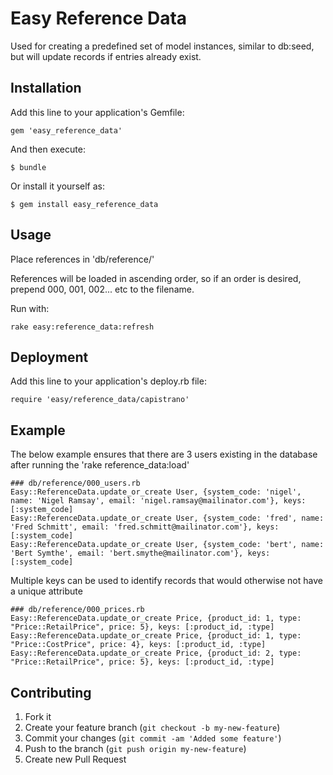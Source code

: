 # Easy Reference Data

Used for creating a predefined set of model instances, similar to db:seed, but will update records if entries already exist.

## Installation

Add this line to your application's Gemfile:

    gem 'easy_reference_data'

And then execute:

    $ bundle

Or install it yourself as:

    $ gem install easy_reference_data

## Usage

Place references in 'db/reference/'

References will be loaded in ascending order, so if an order is desired, prepend 000, 001, 002... etc to the filename.

Run with:

    rake easy:reference_data:refresh

## Deployment

Add this line to your application's deploy.rb file:

    require 'easy/reference_data/capistrano'

## Example

The below example ensures that there are 3 users existing in the database after running the 'rake reference_data:load'

    ### db/reference/000_users.rb
    Easy::ReferenceData.update_or_create User, {system_code: 'nigel', name: 'Nigel Ramsay', email: 'nigel.ramsay@mailinator.com'}, keys: [:system_code]
    Easy::ReferenceData.update_or_create User, {system_code: 'fred', name: 'Fred Schmitt', email: 'fred.schmitt@mailinator.com'}, keys: [:system_code]
    Easy::ReferenceData.update_or_create User, {system_code: 'bert', name: 'Bert Symthe', email: 'bert.smythe@mailinator.com'}, keys: [:system_code]

Multiple keys can be used to identify records that would otherwise not have a unique attribute

    ### db/reference/000_prices.rb
    Easy::ReferenceData.update_or_create Price, {product_id: 1, type: "Price::RetailPrice", price: 5}, keys: [:product_id, :type]
    Easy::ReferenceData.update_or_create Price, {product_id: 1, type: "Price::CostPrice", price: 4}, keys: [:product_id, :type]
    Easy::ReferenceData.update_or_create Price, {product_id: 2, type: "Price::RetailPrice", price: 5}, keys: [:product_id, :type]

## Contributing

1. Fork it
2. Create your feature branch (`git checkout -b my-new-feature`)
3. Commit your changes (`git commit -am 'Added some feature'`)
4. Push to the branch (`git push origin my-new-feature`)
5. Create new Pull Request
